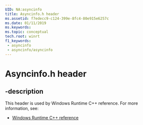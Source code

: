 ```yaml
---
UID: NA:asyncinfo
title: Asyncinfo.h header
ms.assetid: f7edecc9-c124-399e-8fc4-80e915e6257c
ms.date: 01/11/2019
ms.keywords: 
ms.topic: conceptual
tech.root: winrt
f1_keywords:
 - asyncinfo
 - asyncinfo/asyncinfo
---
```


# Asyncinfo.h header


## -description

This header is used by Windows Runtime C++ reference. For more information, see:

- [Windows Runtime C++ reference](../_winrt/index.md)

